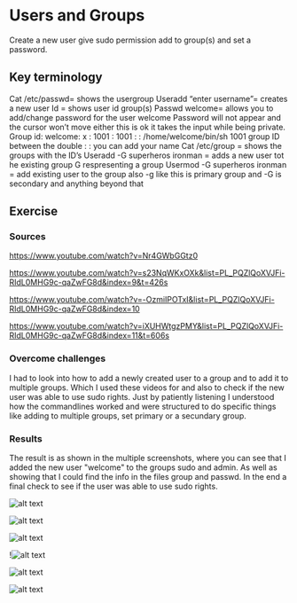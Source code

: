 # Users and Groups
Create a new user give sudo permission add to group(s) and set a password.

## Key terminology
Cat /etc/passwd= shows the usergroup
Useradd “enter username”= creates a new user
Id = shows user id group(s)
Passwd welcome= allows you to add/change password for the user welcome
Password will not appear and the cursor won’t move either this is ok it takes the input while being private.
Group id: welcome: x : 1001 : 1001 : : /home/welcome/bin/sh
1001 group ID between the double : : you can add your name 
Cat /etc/group = shows the groups with the ID’s
Useradd -G superheros ironman = adds a new user tot he existing group G respresenting a group
Usermod -G superheros ironman = add existing user to the group also -g like this is primary group and -G is secondary and anything beyond that


## Exercise
### Sources
https://www.youtube.com/watch?v=Nr4GWbGGtz0

https://www.youtube.com/watch?v=s23NqWKxOXk&list=PL_PQZlQoXVJFi-RIdL0MHG9c-qaZwFG8d&index=9&t=426s

https://www.youtube.com/watch?v=-OzmiIPOTxI&list=PL_PQZlQoXVJFi-RIdL0MHG9c-qaZwFG8d&index=10

https://www.youtube.com/watch?v=iXUHWtgzPMY&list=PL_PQZlQoXVJFi-RIdL0MHG9c-qaZwFG8d&index=11&t=606s

### Overcome challenges
I had to look into how to add a newly created user to a group and to add it to multiple groups. Which I used these videos for and also to check if the new user was able to use sudo rights. Just by patiently listening I understood how the commandlines worked and were structured to do specific things like adding to multiple groups, set primary or a secundary group.

### Results
The result is as shown in the multiple screenshots, where you can see that I added the new user "welcome" to the groups sudo and admin. As well as showing that I could find the info in the files group and passwd. In the end a final check to see if the user was able to use sudo rights.

![alt text]()

![alt text]()

![alt text]()

!![alt text]()

![alt text]()

![alt text]()
